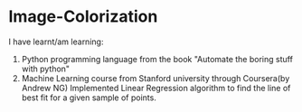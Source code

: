 # Image-Colorization
I have learnt/am learning:
  1. Python programming language from the book "Automate the boring stuff with python"
  2. Machine Learning course from Stanford university through Coursera(by Andrew NG)
Implemented Linear Regression algorithm to find the line of best fit for a given sample of points.
